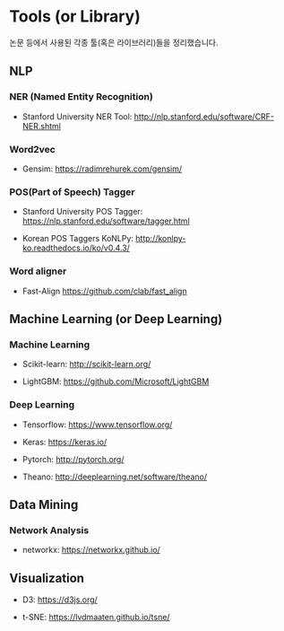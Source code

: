 # Tools (or Library)

논문 등에서 사용된 각종 툴(혹은 라이브러리)들을 정리했습니다.



## NLP
### NER (Named Entity Recognition)

* Stanford University NER Tool: <http://nlp.stanford.edu/software/CRF-NER.shtml>


### Word2vec

* Gensim: <https://radimrehurek.com/gensim/>


### POS(Part of Speech) Tagger

* Stanford University POS Tagger: <https://nlp.stanford.edu/software/tagger.html>
	
* Korean POS Taggers KoNLPy: <http://konlpy-ko.readthedocs.io/ko/v0.4.3/>


### Word aligner

* Fast-Align <https://github.com/clab/fast_align>
	


## Machine Learning (or Deep Learning)

### Machine Learning

* Scikit-learn: <http://scikit-learn.org/>

* LightGBM: <https://github.com/Microsoft/LightGBM>


### Deep Learning
* Tensorflow: <https://www.tensorflow.org/>

* Keras: <https://keras.io/>

* Pytorch: <http://pytorch.org/>

* Theano: <http://deeplearning.net/software/theano/>



## Data Mining

### Network Analysis
* networkx: <https://networkx.github.io/>


## Visualization
* D3: <https://d3js.org/>
 
* t-SNE: <https://lvdmaaten.github.io/tsne/>

